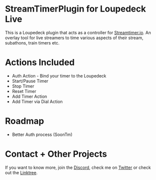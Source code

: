# StreamTimerPlugin for Loupedeck Live

This is a Loupedeck plugin that acts as a controller for [Streamtimer.io](https://streamtimer.io). An overlay tool for live streamers to time various aspects of their stream, subathons, train timers etc.

# Actions Included

- Auth Action - Bind your timer to the Loupedeck
- Start/Pause Timer
- Stop Timer
- Reset Timer
- Add Timer Action
- Add Timer via Dial Action

# Roadmap

- Better Auth process (SoonTm)

# Contact + Other Projects

If you want to know more, join the [Discord](https://discord.gg/S67P7UH), check me on [Twitter](https://twitter.com/ghostlytuna) or check out the [Linktree](https://linktr.ee/ghostlytuna).